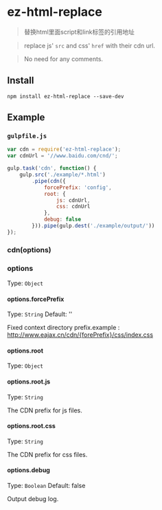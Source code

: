 ez-html-replace
===============

> 替换html里面script和link标签的引用地址

> replace js' `src` and css' `href` with their cdn url.

> No need for any comments.

## Install
```
npm install ez-html-replace --save-dev
```

## Example
### `gulpfile.js`
```js
var cdn = require('ez-html-replace');
var cdnUrl = '//www.baidu.com/cnd/';

gulp.task('cdn', function() {
    gulp.src('./example/*.html')
        .pipe(cdn({
            forcePrefix: 'config',
            root: {
                js: cdnUrl,
                css: cdnUrl
            },
            debug: false
        })).pipe(gulp.dest('./example/output/'))
});
```

### cdn(options)

### options

Type: `Object`

#### options.forcePrefix
Type: `String`
Default: ''

Fixed context directory prefix.example : http://www.eajax.cn/cdn/{forePrefix}/css/index.css 

#### options.root
Type: `Object`

#### options.root.js
Type: `String`

The CDN prefix for js files.

#### options.root.css
Type: `String`

The CDN prefix for css files.

#### options.debug
Type: `Boolean`
Default: false

Output debug log.
